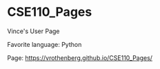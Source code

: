 # CSE110_Pages

Vince's User Page

Favorite language: Python

Page: https://vrothenberg.github.io/CSE110_Pages/